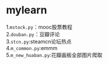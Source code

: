 # mylearn
1.`mstock.py`：mooc股票教程  
2.`douban.py`：豆瓣评论  
3.`stcn.py`:steamcn论坛热点  
4.`m_common.py`:emmm    
5.`m_new_huaban.py`:花瓣画板全部图片爬取    
